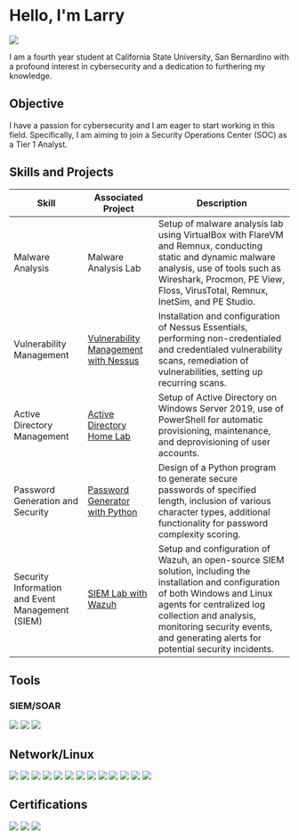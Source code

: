 # Hello, I'm Larry
<a href="www.linkedin.com/in/larry-klingaman-7189282b5"><img src="https://img.shields.io/badge/-LinkedIn-0072b1?&style=for-the-badge&logo=linkedin&logoColor=white" /></a>

I am a fourth year student at California State University, San Bernardino with a profound interest in cybersecurity and a dedication to furthering my knowledge.

## Objective

I have a passion for cybersecurity and I am eager to start working in this field. Specifically, I am aiming to join a Security Operations Center (SOC) as a Tier 1 Analyst.

## Skills and Projects

| Skill                                         | Associated Project         | Description        |
|-----------------------------------------------|----------------------------|--------------------| 
| Malware Analysis | Malware Analysis Lab | Setup of malware analysis lab using VirtualBox with FlareVM and Remnux, conducting static and dynamic malware analysis, use of tools such as Wireshark, Procmon, PE View, Floss, VirusTotal, Remnux, InetSim, and PE Studio.
| Vulnerability Management | <a href="https://github.com/larryklingaman3/Vulnerability-Management-with-Nessus"> Vulnerability Management with Nessus | Installation and configuration of Nessus Essentials, performing non-credentialed and credentialed vulnerability scans, remediation of vulnerabilities, setting up recurring scans.
| Active Directory Management | <a href="https://github.com/larryklingaman3/Active-Directory-Home-Lab"> Active Directory Home Lab | Setup of Active Directory on Windows Server 2019, use of PowerShell for automatic provisioning, maintenance, and deprovisioning of user accounts.
| Password Generation and Security | <a href="https://github.com/larryklingaman3/Password-Generator-with-Python">Password Generator with Python | Design of a Python program to generate secure passwords of specified length, inclusion of various character types, additional functionality for password complexity scoring.
| Security Information and Event Management (SIEM) | <a href="https://github.com/larryklingaman3/SIEM-Lab-with-Wazuh">SIEM Lab with Wazuh | Setup and configuration of Wazuh, an open-source SIEM solution, including the installation and configuration of both Windows and Linux agents for centralized log collection and analysis, monitoring security events, and generating alerts for potential security incidents.

## Tools

### SIEM/SOAR
<div>
    <img src="https://img.shields.io/badge/-Splunk-4A154B?&style=for-the-badge&logo=Splunk&logoColor=white" />
    <img src="https://img.shields.io/badge/-Nessus-0298DB?&style=for-the-badge&logo=Nessus&logoColor=white" />
    <img src="https://img.shields.io/badge/-Wazuh-F57C00?&style=for-the-badge&logo=Wazuh&logoColor=white" />

</div>

## Network/Linux
<div>
    <img src="https://img.shields.io/badge/-Wireshark-007ACC?&style=for-the-badge&logo=Wireshark&logoColor=white" />
    <img src="https://img.shields.io/badge/-Metasploit-03A9F4?&style=for-the-badge&logo=Metasploit&logoColor=white" />
    <img src="https://img.shields.io/badge/-KaliLinux-557C94?&style=for-the-badge&logo=KaliLinux&logoColor=white" />
    <img src="https://img.shields.io/badge/-Hydra-4CAF50?&style=for-the-badge&logo=Hydra&logoColor=white" />
    <img src="https://img.shields.io/badge/-JohnTheRipper-9C27B0?&style=for-the-badge&logo=JohnTheRipper&logoColor=white" />
    <img src="https://img.shields.io/badge/-theHarvester-F44336?&style=for-the-badge&logo=theHarvester&logoColor=white" />
    <img src="https://img.shields.io/badge/-Nmap-2196F3?&style=for-the-badge&logo=Nmap&logoColor=white" />
    <img src="https://img.shields.io/badge/-AutoRuns-007ACC?&style=for-the-badge&logo=AutoRuns&logoColor=white" />
    <img src="https://img.shields.io/badge/-PEStudio-03A9F4?&style=for-the-badge&logo=PEStudio&logoColor=white" />
    <img src="https://img.shields.io/badge/-REMnux-557C94?&style=for-the-badge&logo=REMnux&logoColor=white" />
    <img src="https://img.shields.io/badge/-Process%20Monitor-4CAF50?&style=for-the-badge&logo=Process-Monitor&logoColor=white" />
    <img src="https://img.shields.io/badge/-VirusTotal-9C27B0?&style=for-the-badge&logo=VirusTotal&logoColor=white" />
    <img src="https://img.shields.io/badge/-Putty-023D8A?&style=for-the-badge&logo=Putty&logoColor=white" />

</div>

## Certifications
<div>
<img src="https://img.shields.io/badge/-Security%2B-FF0000?&style=for-the-badge&logo=CompTIA&logoColor=white" />
<img src="https://img.shields.io/badge/-Network%2B-007ACC?&style=for-the-badge&logo=CompTIA&logoColor=white" />
<img src="https://img.shields.io/badge/-A%2B-4D4D4D?&style=for-the-badge&logo=CompTIA&logoColor=white" />
</div>


